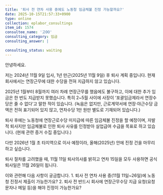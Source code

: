```yaml
---
title: '퇴사 전 연차 사용 중에도 노동청 임금체불 진정 가능할까요?'
date: 2025-10-15T21:57:33+0900
type: online
collection: eplabor_consultings
item_id: 1574
consultee_name: '고OO'
consulting_category: 임금
consulting_answer: |
    
consulting_status: waiting
---
```


안녕하세요.

저는 2024년 11월 9일 입사, 1년 만근(2025년 11월 9일) 후 퇴사 계획 중입니다.
현재 회사에서는 연장근무에 대한 수당을 전혀 지급하지 않고 있습니다.

2025년 1월부터 8월까지 여러 차례 연장근무를 했음에도 불구하고, 이에 대한 추가 임금은 한 번도 지급받지 못했습니다.
특히 2~5월 사이에 사장이 ‘포괄임금제라서 연장수당은 줄 수 없다’고 말한 적이 있습니다. (녹음은 없지만, 근로계약서에 연장·야근수당 금액은 전혀 표기되어 있지 않고, 연차수당 1만 원만 별도로 기재되어 있습니다.)

퇴사 후에는 노동청에 연장근로수당 미지급에 따른 임금체불 진정을 할 예정이며,
자발적 퇴사지만 임금체불로 인한 퇴사 사유를 인정받아 실업급여 수급을 목표로 하고 있습니다.
(현재 관련 증거 수집 중입니다.)

다만 2026년 1월 초 타지역으로 이사 예정이라,
올해(2025년) 안에 진정 건을 마무리하고 싶습니다.

퇴사 절차를 고려했을 때,
11월 11일 퇴사의사를 밝히고 연차 15일을 모두 사용하면 공식 퇴사일은 11월 26일이 됩니다.

이와 관련해 다음 사항이 궁금합니다.
	1.	퇴사 전 연차 사용 중(11월 11일~26일)에 노동청 진정서 제출이 가능한가요?
	2.	퇴사 전 반드시 회사에 연장근무수당 지급 요청(요청 문자나 메일 등)을 해야 진정이 가능한가요?
